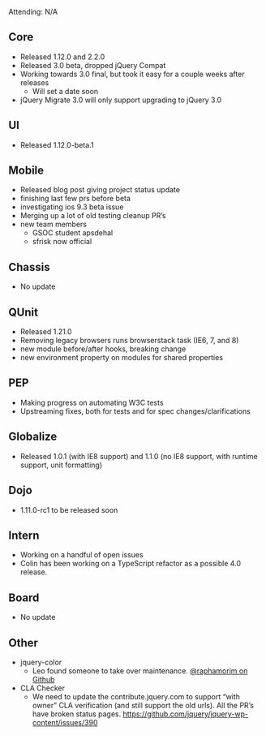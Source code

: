 Attending: N/A

## Core
* Released 1.12.0 and 2.2.0
* Released 3.0 beta, dropped jQuery Compat
* Working towards 3.0 final, but took it easy for a couple weeks after releases
  * Will set a date soon
* jQuery Migrate 3.0 will only support upgrading to jQuery 3.0

## UI
* Released 1.12.0-beta.1

## Mobile
* Released blog post giving project status update
* finishing last few prs before beta
* investigating ios 9.3 beta issue
* Merging up a lot of old testing cleanup PR’s
* new team members
  * GSOC student apsdehal
  * sfrisk now official

## Chassis
* No update

## QUnit
* Released 1.21.0
* Removing legacy browsers runs browserstack task (IE6, 7, and 8)
* new module before/after hooks, breaking change
* new environment property on modules for shared properties

## PEP
* Making progress on automating W3C tests
* Upstreaming fixes, both for tests and for spec changes/clarifications

## Globalize
* Released 1.0.1 (with IE8 support) and 1.1.0 (no IE8 support, with runtime support, unit formatting)

## Dojo
* 1.11.0-rc1 to be released soon

## Intern
* Working on a handful of open issues
* Colin has been working on a TypeScript refactor as a possible 4.0 release.

## Board
* No update

## Other
* jquery-color
  * Leo found someone to take over maintenance. [@raphamorim on Github](https://github.com/raphamorim)
* CLA Checker
  * We need to update the contribute.jquery.com to support “with owner” CLA verification (and still support the old urls).  All the PR’s have broken status pages.
https://github.com/jquery/jquery-wp-content/issues/390

